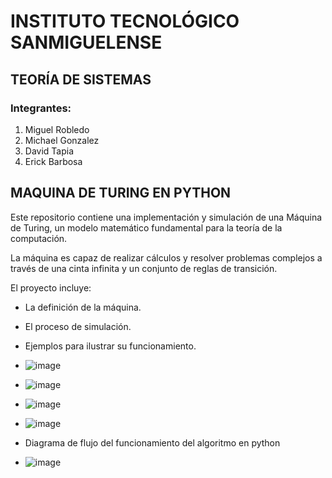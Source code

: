 # INSTITUTO TECNOLÓGICO SANMIGUELENSE

## TEORÍA DE SISTEMAS

### Integrantes:
1. Miguel Robledo
2. Michael Gonzalez
3. David Tapia
4. Erick Barbosa

## MAQUINA DE TURING EN PYTHON

Este repositorio contiene una implementación y simulación de una Máquina de Turing, un modelo matemático fundamental para la teoría de la computación.

La máquina es capaz de realizar cálculos y resolver problemas complejos a través de una cinta infinita y un conjunto de reglas de transición.

El proyecto incluye:
- La definición de la máquina.
- El proceso de simulación.
- Ejemplos para ilustrar su funcionamiento.

- ![image](https://github.com/user-attachments/assets/06e6607e-cfdf-49d4-be60-bffaccc42ce6)

- ![image](https://github.com/user-attachments/assets/e1a892be-6c98-4400-a7ca-34df998166e3)

- ![image](https://github.com/user-attachments/assets/bd587e32-3540-47fb-acb4-5984aaffa7ea)

- ![image](https://github.com/user-attachments/assets/ba214b8d-da30-4852-9cdd-52f2bdaadce7)

- Diagrama de flujo del funcionamiento del algoritmo en python

- ![image](https://github.com/user-attachments/assets/c53a2717-5311-4924-8e7e-1914a61bd943)




